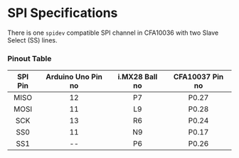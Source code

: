 # SPI Specifications

There is one ``spidev`` compatible SPI channel in CFA10036 with two Slave Select (SS) lines.

### Pinout Table

| SPI Pin | Arduino Uno Pin no | i.MX28 Ball no | CFA10037 Pin no |
| :--: | :--: | :--: |  :--: |
| MISO |  12  |  P7  | P0.27 |
| MOSI |  11  |  L9  | P0.28 |
| SCK  |  13  |  R6  | P0.24 |
| SS0  |  11  |  N9  | P0.17 |
| SS1  |  --  |  P6  | P0.26 |

